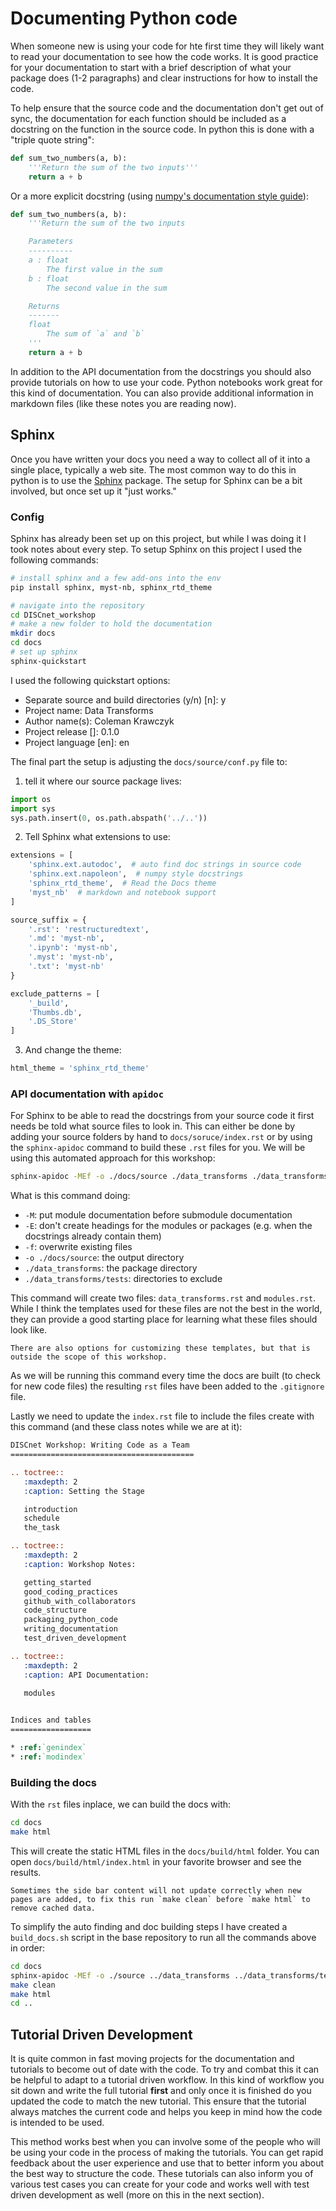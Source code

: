 # Documenting Python code
When someone new is using your code for hte first time they will likely want to read your documentation to see how the code works.  It is good practice for your documentation to start with a brief description of what your package does (1-2 paragraphs) and clear instructions for how to install the code.

To help ensure that the source code and the documentation don't get out of sync, the documentation for each function should be included as a docstring on the function in the source code.  In python this is done with a "triple quote string":

```python
def sum_two_numbers(a, b):
    '''Return the sum of the two inputs'''
    return a + b
```

Or a more explicit docstring (using [numpy's documentation style guide](https://numpydoc.readthedocs.io/en/latest/format.html#style-guide)):

```python
def sum_two_numbers(a, b):
    '''Return the sum of the two inputs

    Parameters
    ----------
    a : float
        The first value in the sum
    b : float
        The second value in the sum

    Returns
    -------
    float
        The sum of `a` and `b`
    '''
    return a + b
```

In addition to the API documentation from the docstrings you should also provide tutorials on how to use your code.  Python notebooks work great for this kind of documentation.  You can also provide additional information in markdown files (like these notes you are reading now).

## Sphinx
Once you have written your docs you need a way to collect all of it into a single place, typically a web site.  The most common way to do this in python is to use the [Sphinx](https://www.sphinx-doc.org/en/master/index.html) package.  The setup for Sphinx can be a bit involved, but once set up it "just works."

### Config
Sphinx has already been set up on this project, but while I was doing it I took notes about every step.  To setup Sphinx on this project I used the following commands:

```bash
# install sphinx and a few add-ons into the env
pip install sphinx, myst-nb, sphinx_rtd_theme

# navigate into the repository
cd DISCnet_workshop
# make a new folder to hold the documentation
mkdir docs
cd docs
# set up sphinx
sphinx-quickstart
```

I used the following quickstart options:
- Separate source and build directories (y/n) [n]: y
- Project name: Data Transforms
- Author name(s): Coleman Krawczyk
- Project release []: 0.1.0
- Project language [en]: en

The final part the setup is adjusting the `docs/source/conf.py` file to:
1. tell it where our source package lives:
```python
import os
import sys
sys.path.insert(0, os.path.abspath('../..'))
```

2. Tell Sphinx what extensions to use:
```python
extensions = [
    'sphinx.ext.autodoc',  # auto find doc strings in source code
    'sphinx.ext.napoleon',  # numpy style docstrings
    'sphinx_rtd_theme',  # Read the Docs theme
    'myst_nb'  # markdown and notebook support
]

source_suffix = {
    '.rst': 'restructuredtext',
    '.md': 'myst-nb',
    '.ipynb': 'myst-nb',
    '.myst': 'myst-nb',
    '.txt': 'myst-nb'
}

exclude_patterns = [
    '_build',
    'Thumbs.db',
    '.DS_Store'
]
```

3. And change the theme:
```python
html_theme = 'sphinx_rtd_theme'
```

### API documentation with `apidoc`
For Sphinx to be able to read the docstrings from your source code it first needs be told what source files to look in.  This can either be done by adding your source folders by hand to `docs/soruce/index.rst` or by using the `sphinx-apidoc` command to build these `.rst` files for you.  We will be using this automated approach for this workshop:

```bash
sphinx-apidoc -MEf -o ./docs/source ./data_transforms ./data_transforms/tests
```

What is this command doing:
 - `-M`: put module documentation before submodule documentation
 - `-E`: don't create headings for the modules or packages (e.g. when the docstrings already contain them)
 - `-f`: overwrite existing files
 - `-o ./docs/source`: the output directory
 - `./data_transforms`: the package directory
 - `./data_transforms/tests`: directories to exclude

This command will create two files: `data_transforms.rst` and `modules.rst`. While I think the templates used for these files are not the best in the world, they can provide a good starting place for learning what these files should look like.  

```{note}
There are also options for customizing these templates, but that is outside the scope of this workshop.
```

As we will be running this command every time the docs are built (to check for new code files) the resulting `rst` files have been added to the `.gitignore` file.

Lastly we need to update the `index.rst` file to include the files create with this command (and these class notes while we are at it):

```rst
DISCnet Workshop: Writing Code as a Team
=========================================

.. toctree::
   :maxdepth: 2
   :caption: Setting the Stage

   introduction
   schedule
   the_task

.. toctree::
   :maxdepth: 2
   :caption: Workshop Notes:

   getting_started
   good_coding_practices
   github_with_collaborators
   code_structure
   packaging_python_code
   writing_documentation
   test_driven_development

.. toctree::
   :maxdepth: 2
   :caption: API Documentation:
   
   modules


Indices and tables
==================

* :ref:`genindex`
* :ref:`modindex`
```

### Building the docs
With the `rst` files inplace, we can build the docs with:

```bash
cd docs
make html
```

This will create the static HTML files in the `docs/build/html` folder.  You can open `docs/build/html/index.html` in your favorite browser and see the results.

```{note}
Sometimes the side bar content will not update correctly when new pages are added, to fix this run `make clean` before `make html` to remove cached data.
```

To simplify the auto finding and doc building steps I have created a `build_docs.sh` script in the base repository to run all the commands above in order:

```bash
cd docs
sphinx-apidoc -MEf -o ./source ../data_transforms ../data_transforms/tests
make clean
make html
cd ..
```

## Tutorial Driven Development
It is quite common in fast moving projects for the documentation and tutorials to become out of date with the code.  To try and combat this it can be helpful to adapt to a tutorial driven workflow.  In this kind of workflow you sit down and write the full tutorial **first** and only once it is finished do you updated the code to match the new tutorial.  This ensure that the tutorial always matches the current code and helps you keep in mind how the code is intended to be used.

This method works best when you can involve some of the people who will be using your code in the process of making the tutorials.  You can get rapid feedback about the user experience and use that to better inform you about the best way to structure the code.  These tutorials can also inform you of various test cases you can create for your code and works well with test driven development as well (more on this in the next section).
